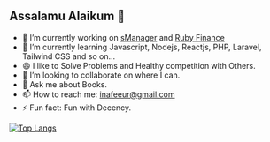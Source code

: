 ## Assalamu Alaikum 👋

- 🔭 I’m currently working on [sManager](https://www.smanager.xyz) and [Ruby Finance](https://www.rubyfinance.nl/)
- 🌱 I’m currently learning Javascript, Nodejs, Reactjs, PHP, Laravel, Tailwind CSS and so on...
- 😄 I like to Solve Problems and Healthy competition with Others. 
- 👯 I’m looking to collaborate on where I can.
- 💬 Ask me about Books.
- 📫 How to reach me: inafeeur@gmail.com
- ⚡ Fun fact: Fun with Decency.

[![Top Langs](https://github-readme-stats.vercel.app/api/top-langs/?username=nafeeur10)](https://github.com/anuraghazra/github-readme-stats)


<!--
**nafeeur10/nafeeur10** is a ✨ _special_ ✨ repository because its `README.md` (this file) appears on your GitHub profile.

Here are some ideas to get you started:

- 🔭 I’m currently working on ...
- 🌱 I’m currently learning ...
- 👯 I’m looking to collaborate on ...
- 🤔 I’m looking for help with ...
- 💬 Ask me about ...
- 📫 How to reach me: ...
- 😄 Pronouns: ...
- ⚡ Fun fact: ...
-->
